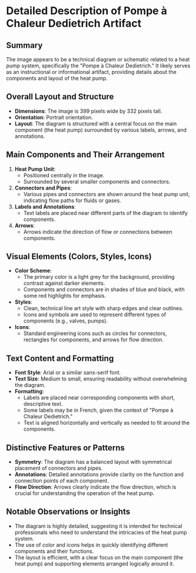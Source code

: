 # Detailed Description of Pompe à Chaleur Dedietrich Artifact

## Summary
The image appears to be a technical diagram or schematic related to a heat pump system, specifically the "Pompe à Chaleur Dedietrich." It likely serves as an instructional or informational artifact, providing details about the components and layout of the heat pump.

## Overall Layout and Structure
- **Dimensions**: The image is 399 pixels wide by 332 pixels tall.
- **Orientation**: Portrait orientation.
- **Layout**: The diagram is structured with a central focus on the main component (the heat pump) surrounded by various labels, arrows, and annotations.

## Main Components and Their Arrangement
1. **Heat Pump Unit**:
   - Positioned centrally in the image.
   - Surrounded by several smaller components and connectors.
2. **Connectors and Pipes**:
   - Various pipes and connectors are shown around the heat pump unit, indicating flow paths for fluids or gases.
3. **Labels and Annotations**:
   - Text labels are placed near different parts of the diagram to identify components.
4. **Arrows**:
   - Arrows indicate the direction of flow or connections between components.

## Visual Elements (Colors, Styles, Icons)
- **Color Scheme**:
  - The primary color is a light grey for the background, providing contrast against darker elements.
  - Components and connectors are in shades of blue and black, with some red highlights for emphasis.
- **Styles**:
  - Clean, technical line art style with sharp edges and clear outlines.
  - Icons and symbols are used to represent different types of components (e.g., valves, pumps).
- **Icons**:
  - Standard engineering icons such as circles for connectors, rectangles for components, and arrows for flow direction.

## Text Content and Formatting
- **Font Style**: Arial or a similar sans-serif font.
- **Text Size**: Medium to small, ensuring readability without overwhelming the diagram.
- **Formatting**:
  - Labels are placed near corresponding components with short, descriptive text.
  - Some labels may be in French, given the context of "Pompe à Chaleur Dedietrich."
  - Text is aligned horizontally and vertically as needed to fit around the components.

## Distinctive Features or Patterns
- **Symmetry**: The diagram has a balanced layout with symmetrical placement of connectors and pipes.
- **Annotations**: Detailed annotations provide clarity on the function and connection points of each component.
- **Flow Direction**: Arrows clearly indicate the flow direction, which is crucial for understanding the operation of the heat pump.

## Notable Observations or Insights
- The diagram is highly detailed, suggesting it is intended for technical professionals who need to understand the intricacies of the heat pump system.
- The use of color and icons helps in quickly identifying different components and their functions.
- The layout is efficient, with a clear focus on the main component (the heat pump) and supporting elements arranged logically around it.